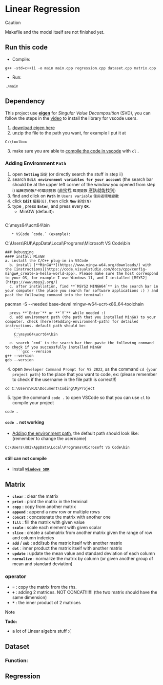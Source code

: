 # Linear Regression
> [!CAUTION]
> Makefile and the model itself are not finished yet.

## Run this code
* Compile:
```
g++ -std=c++11 -o main main.cpp regression.cpp dataset.cpp matrix.cpp
```
* Run:
```
./main
```
## Dependency
This project use [**eigen**](https://eigen.tuxfamily.org/index.php?title=Main_Page) for *Singular Value Decomposition* (SVD), you can follow the steps in the [video](https://www.youtube.com/watch?v=fUxp3upZsk0&ab_channel=AleksandarHaber) to install the library for vscode users.
1. [download eigen here](https://eigen.tuxfamily.org/index.php?title=Main_Page)
2. unzip the file to the path you want, for example I put it at
```
C:\toolbox
```
3. make sure you are able to [compile the code in vscode](https://code.visualstudio.com/docs/languages/cpp) with `cl` .

### Adding Environment `Path`
1. open **`Setting`** `設定` (or directly search the stuff in step ii)
2. search **`Edit environment variables for your account`** (the search bar should be at the upper left corner of the window you opened from step i) `編輯您的帳戶的環境變數` (直接找 `環境變數` 應該就能找到)
3. find and click on **`Path`** in `Users variable` `使用者環境變數`
4. click **`Edit`** `編輯(E)`, then click **`New`** `新增(N)`
5. type , press **`Enter`**, and  press every **`OK`**.
   * MinGW (default): 
   ```
C:\msys64\ucrt64\bin
```
   * VSCode `code.` (example):
```
C:\Users\RUI\AppData\Local\Programs\Microsoft VS Code\bin
```
### Debugging
#### install MinGW
a. install the C/C++ plug-in in VSCode
  b. install [**MinGW**](https://www.mingw-w64.org/downloads/) with the [instructions](https://code.visualstudio.com/docs/cpp/config-mingw#_create-a-hello-world-app). Please make sure the host correspond to your OS, for example I use Windows 11, and I installed [MSYS2](https://www.msys2.org/)
  c. after installation, find **`MSYS2 MINGW64`** in the search bar in your computer (the place you search for software applications :) ) and past the following command into the terminal:
  ```
  pacman -S --needed base-devel mingw-w64-ucrt-x86_64-toolchain
```
  press **`Enter`** or **`Y`** while needed :)
  d. add environment path (the path that you installed MinGW) to your computer. check [here](#adding-environment-path) for detailed instructions. default path should be: 
    ```
    C:\msys64\ucrt64\bin
    ```
  e. search `cmd` in the search bar then paste the following command to check if you successfully installed MinGW
     ```gcc --version
g++ --version
gdb --version
```
4. open `Developer Command Prompt for VS 2022`, us the command `cd {your project path}` to the place that you want to code, ex:
(please remember to check if the username in the file path is correct!!)
```
cd C:\Users\RUI\Document\Coding\MyProject
```
5. type the command `code .` to open VSCode so that you can use `cl` to compile your project 
```
code .
``` 
#### `code .` not working
* [Adding the environment path](#adding-environment-path), the default path should look like:
(remember to change the username)
```
C:\Users\RUI\AppData\Local\Programs\Microsoft VS Code\bin
```
#### still can not compile
* Install [**`Windows SDK`**](https://developer.microsoft.com/en-us/windows/downloads/windows-sdk/)

## Matrix
* **`clear`** : clear the matrix
* **`print`** : print the matrix in the terminal
* **`copy`** : copy from another matrix
* **`append`** : append a new row or multiple rows
* **`concat`** : concatenate the matrix with another one
* **`fill`** : fill the matrix with given value
* **`scale`** : scale each element with given scalar
* **`slice`** : create a submatrix from another matrix given the range of row and column indecies
* **`add`** / **`sub`** : add/sub the matrix itself with another matrix
* **`dot`** : inner product the matrix itself with another matrix
* **`update`** : update the mean value and standard deviation of each column
* **`normalize`** : normalize the matrix by column (or given another group of mean and standard deviation)
### operator
* **`=`** : copy the matrix from the rhs.
* **`+`** : adding 2 matrices. NOT CONCAT!!!!!! (the two matrix should have the same dimension)
* **`*`** : the inner product of 2 matrices
> [!NOTE]  
> **Todo:**
> * a lot of Linear algebra stuff :(
## Dataset
### Function:

## Regression


